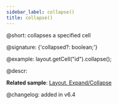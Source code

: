 ```yaml
---
sidebar_label: collapse()
title: collapse()
---          
```


@short: collapses a specified cell

@signature: {'collapsed?: boolean;'}

@example:
layout.getCell("id").collapse();

@descr:

**Related sample**: [Layout. Expand/Collapse](https://snippet.dhtmlx.com/h0wtlpyk)

@changelog: added in v6.4

[comment]: # (@relatedapi: layout/api/layout_expand_method.md layout/api/layout_toggle_method.md)

[comment]: # (@related: layout/work_with_layout.md#collapsingexpanding-a-cell)
